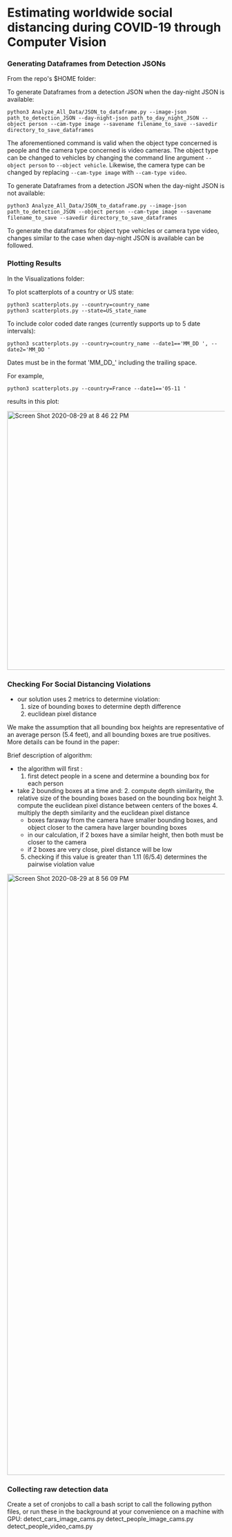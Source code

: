 # Estimating worldwide social distancing during COVID-19 through Computer Vision
### Generating Dataframes from Detection JSONs
From the repo's $HOME folder:

To generate Dataframes from a detection JSON when the day-night JSON is available:
```
python3 Analyze_All_Data/JSON_to_dataframe.py --image-json path_to_detection_JSON --day-night-json path_to_day_night_JSON --object person --cam-type image --savename filename_to_save --savedir directory_to_save_dataframes
```

The aforementioned command is valid when the object type concerned is people and the camera type concerned is video cameras. The object type can be changed to vehicles by changing the command line argument ```--object person``` to ```--object vehicle```. Likewise, the camera type can be changed by replacing ```--cam-type image``` with ```--cam-type video```.

To generate Dataframes from a detection JSON when the day-night JSON is not available:
```
python3 Analyze_All_Data/JSON_to_dataframe.py --image-json path_to_detection_JSON --object person --cam-type image --savename filename_to_save --savedir directory_to_save_dataframes
```
To generate the dataframes for object type vehicles or camera type video, changes similar to the case when day-night JSON is available can be followed.

### Plotting Results
In the Visualizations folder:

To plot scatterplots of a country or US state:

```
python3 scatterplots.py --country=country_name
python3 scatterplots.py --state=US_state_name
```

To include color coded date ranges (currently supports up to 5 date intervals):

```
python3 scatterplots.py --country=country_name --date1=='MM_DD ', --date2='MM_DD '
```

Dates must be in the format 'MM_DD_' including the trailing space. 

For example, 
```
python3 scatterplots.py --country=France --date1=='05-11 '
```

results in this plot:

<img width="599" alt="Screen Shot 2020-08-29 at 8 46 22 PM" src="https://user-images.githubusercontent.com/42527012/91648804-d40eda00-ea39-11ea-9d83-5ddd9bfba295.png">



### Checking For Social Distancing Violations

- our solution uses 2 metrics to determine violation: 
  1. size of bounding boxes to determine depth difference
  2. euclidean pixel distance 

We make the assumption that all bounding box heights are representative of an average person (5.4 feet), and all bounding boxes are true positives. More details can be found in the paper: 

Brief description of algorithm:
- the algorithm will first : 
  1. first detect people in a scene and determine a bounding box for each person 
- take 2 bounding boxes at a time and: 
  2. compute depth similarity, the relative size of the bounding boxes based on the bounding box height
  3. compute the euclidean pixel distance between centers of the boxes
  4. multiply the depth similarity and the euclidean pixel distance 
   -   boxes faraway from the camera have smaller bounding boxes, and object closer to the camera have larger bounding boxes 
   -   in our calculation, if 2 boxes have a similar height, then both must be closer to the camera
   -   if 2 boxes are very close, pixel distance will be low
  5. checking if this value is greater than 1.11 (6/5.4) determines the pairwise violation value
  
 <img width="1391" alt="Screen Shot 2020-08-29 at 8 56 09 PM" src="https://user-images.githubusercontent.com/42527012/91648818-133d2b00-ea3a-11ea-813b-b400f30c3c41.png">


### Collecting raw detection data

Create a set of cronjobs to call a bash script to call the following python files, or run these in the background at your convenience on a machine with GPU: 
  detect_cars_image_cams.py
  detect_people_image_cams.py
  detect_people_video_cams.py
  
  
 
